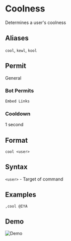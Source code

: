 # Coolness
Determines a user's coolness

## Aliases
`cool`, `kewl`, `kool`
## Permit
General
### Bot Permits
`Embed Links`
### Cooldown
1 second
## Format
`cool <user>`
## Syntax
`<user>` - Target of command
## Examples
`,cool @IYA`
## Demo 
![Demo](https://i.ibb.co/YXdg3c5/cool.gif)

